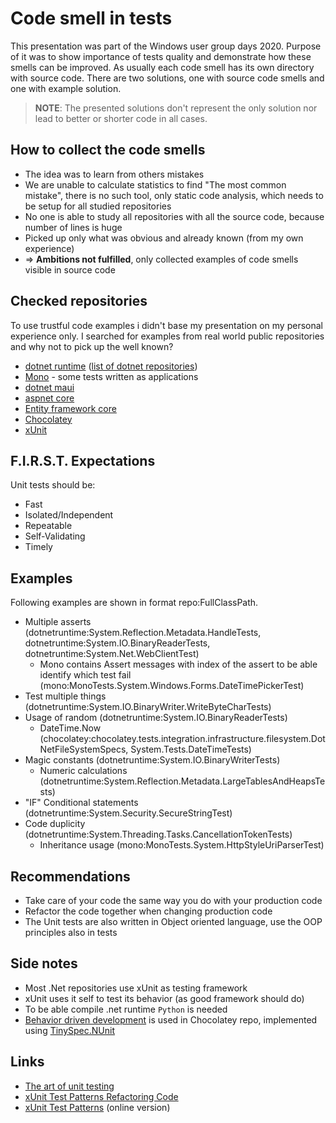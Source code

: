 # Code smell in tests

This presentation was part of the Windows user group days 2020. Purpose of it was to show importance of tests quality and demonstrate how these smells can be improved. As usually each code smell has its own directory with source code. There are two solutions, one with source code smells and one with example solution.

> **NOTE**: The presented solutions don't represent the only solution nor lead to better or shorter code in all cases.

## How to collect the code smells

* The idea was to learn from others mistakes
* We are unable to calculate statistics to find "The most common mistake", there is no such tool, only static code analysis, which needs to be setup for all studied repositories
* No one is able to study all repositories with all the source code, because number of lines is huge
* Picked up only what was obvious and already known (from my own experience)
* => **Ambitions not fulfilled**, only collected examples of code smells visible in source code

## Checked repositories

 To use trustful code examples i didn't base my presentation on my personal experience only. I searched for examples from real world public repositories and why not to pick up the well known?

* [dotnet runtime](https://github.com/dotnet/runtime) ([list of dotnet repositories](https://github.com/dotnet/core/blob/master/Documentation/core-repos.md))
* [Mono](https://github.com/mono/mono) - some tests written as applications
* [dotnet maui](https://github.com/dotnet/maui)
* [aspnet core](https://github.com/dotnet/aspnetcore)
* [Entity framework core](https://github.com/dotnet/efcore)
* [Chocolatey](https://github.com/chocolatey/choco)
* [xUnit](https://github.com/xunit/xunit)

## F.I.R.S.T. Expectations

Unit tests should be:

* Fast
* Isolated/Independent
* Repeatable
* Self-Validating
* Timely

## Examples

Following examples are shown in format repo:FullClassPath.

* Multiple asserts (dotnetruntime:System.Reflection.Metadata.HandleTests, dotnetruntime:System.IO.BinaryReaderTests, dotnetruntime:System.Net.WebClientTest)
  * Mono contains Assert messages with index of the assert to be able identify which test fail (mono:MonoTests.System.Windows.Forms.DateTimePickerTest)
* Test multiple things (dotnetruntime:System.IO.BinaryWriter.WriteByteCharTests)
* Usage of random (dotnetruntime:System.IO.BinaryReaderTests)
  * DateTime.Now (chocolatey:chocolatey.tests.integration.infrastructure.filesystem.DotNetFileSystemSpecs, System.Tests.DateTimeTests)
* Magic constants (dotnetruntime:System.IO.BinaryWriterTests)
  * Numeric calculations (dotnetruntime:System.Reflection.Metadata.LargeTablesAndHeapsTests)
* "IF" Conditional statements (dotnetruntime:System.Security.SecureStringTest)
* Code duplicity (dotnetruntime:System.Threading.Tasks.CancellationTokenTests)
  * Inheritance usage (mono:MonoTests.System.HttpStyleUriParserTest)

## Recommendations

* Take care of your code the same way you do with your production code
* Refactor the code together when changing production code
* The Unit tests are also written in Object oriented language, use the OOP principles also in tests

## Side notes

* Most .Net repositories use xUnit as testing framework
* xUnit uses it self to test its behavior (as good framework should do)
* To be able compile .net runtime `Python` is needed
* [Behavior driven development](https://en.wikipedia.org/wiki/Behavior-driven_development) is used in Chocolatey repo, implemented using [TinySpec.NUnit](https://www.nuget.org/packages/TinySpec.NUnit)

## Links

* [The art of unit testing](https://www.amazon.com/Art-Unit-Testing-examples/dp/1617290890/)
* [xUnit Test Patterns Refactoring Code](https://www.amazon.com/xUnit-Test-Patterns-Refactoring-Code/dp/0131495054/)
* [xUnit Test Patterns](http://xunitpatterns.com/) (online version)
